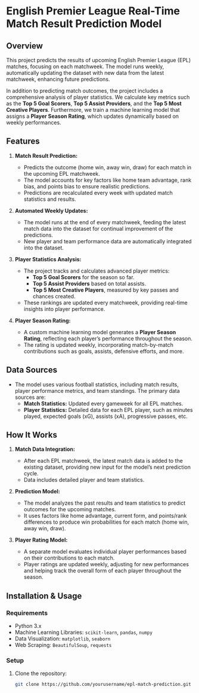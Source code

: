 # English Premier League Real-Time Match Result Prediction Model

## Overview
This project predicts the results of upcoming English Premier League (EPL) matches, focusing on each matchweek. The model runs weekly, automatically updating the dataset with new data from the latest matchweek, enhancing future predictions.

In addition to predicting match outcomes, the project includes a comprehensive analysis of player statistics. We calculate key metrics such as the **Top 5 Goal Scorers**, **Top 5 Assist Providers**, and the **Top 5 Most Creative Players**. Furthermore, we train a machine learning model that assigns a **Player Season Rating**, which updates dynamically based on weekly performances.

## Features
1. **Match Result Prediction:**
   - Predicts the outcome (home win, away win, draw) for each match in the upcoming EPL matchweek.
   - The model accounts for key factors like home team advantage, rank bias, and points bias to ensure realistic predictions.
   - Predictions are recalculated every week with updated match statistics and results.

2. **Automated Weekly Updates:**
   - The model runs at the end of every matchweek, feeding the latest match data into the dataset for continual improvement of the predictions.
   - New player and team performance data are automatically integrated into the dataset.

3. **Player Statistics Analysis:**
   - The project tracks and calculates advanced player metrics:
     - **Top 5 Goal Scorers** for the season so far.
     - **Top 5 Assist Providers** based on total assists.
     - **Top 5 Most Creative Players**, measured by key passes and chances created.
   - These rankings are updated every matchweek, providing real-time insights into player performance.

4. **Player Season Rating:**
   - A custom machine learning model generates a **Player Season Rating**, reflecting each player’s performance throughout the season.
   - The rating is updated weekly, incorporating match-by-match contributions such as goals, assists, defensive efforts, and more.

## Data Sources
- The model uses various football statistics, including match results, player performance metrics, and team standings. The primary data sources are:
  - **Match Statistics:** Updated every gameweek for all EPL matches.
  - **Player Statistics:** Detailed data for each EPL player, such as minutes played, expected goals (xG), assists (xA), progressive passes, etc.

## How It Works
1. **Match Data Integration:**
   - After each EPL matchweek, the latest match data is added to the existing dataset, providing new input for the model’s next prediction cycle.
   - Data includes detailed player and team statistics.

2. **Prediction Model:**
   - The model analyzes the past results and team statistics to predict outcomes for the upcoming matches.
   - It uses factors like home advantage, current form, and points/rank differences to produce win probabilities for each match (home win, away win, draw).

3. **Player Rating Model:**
   - A separate model evaluates individual player performances based on their contributions to each match.
   - Player ratings are updated weekly, adjusting for new performances and helping track the overall form of each player throughout the season.

## Installation & Usage

### Requirements
- Python 3.x
- Machine Learning Libraries: `scikit-learn`, `pandas`, `numpy`
- Data Visualization: `matplotlib`, `seaborn`
- Web Scraping: `BeautifulSoup`, `requests`

### Setup
1. Clone the repository:
   ```bash
   git clone https://github.com/yourusername/epl-match-prediction.git
